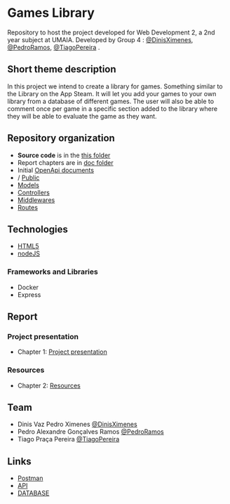 # Games Library

Repository to host the project developed for Web Development 2, a 2nd year subject at UMAIA. Developed by Group 4 : [@DinisXimenes](https://github.com/xmenzzz), [@PedroRamos](https://github.com/senou6), [@TiagoPereira](https://github.com/tiagopraca) .

## Short theme description

In this project we intend to create a library for games. Something similar to the Library on the App Steam. It will let you add your games to your own library from a database of different games. The user will also be able to comment once per game in a specific section added to the library where they will be able to evaluate the game as they want.

## Repository organization


* **Source code** is in the [this folder](/)
* Report chapters are in [doc folder](doc/)
* Initial [OpenApi documents](/docs)
* / [Public](/public)
* [Models](/models)
* [Controllers](/controllers)
* [Middlewares](/middlewares)
* [Routes](/routes)

## Technologies

* [HTML5](https://html.spec.whatwg.org/multipage/)
* [nodeJS](https://nodejs.org/en/)

### Frameworks and Libraries

* Docker
* Express

## Report

### Project presentation
* Chapter 1: [Project presentation](doc/c1.md)
### Resources
* Chapter 2: [Resources](doc/c2.md)


## Team
* Dinis Vaz Pedro Ximenes [@DinisXimenes](https://github.com/xmenzzz)
* Pedro Alexandre Gonçalves Ramos [@PedroRamos](https://github.com/senou6)
* Tiago Praça Pereira [@TiagoPereira](https://github.com/tiagopraca)

## Links

* [Postman](https://www.postman.com/senou6/workspace/api-jogos/request/12813093-83af729d-fbb4-4a36-bbb5-6aa0cc618f82)
* [API](https://hub.docker.com/r/inf22dw2g10/api_jogos)
* [DATABASE](/)